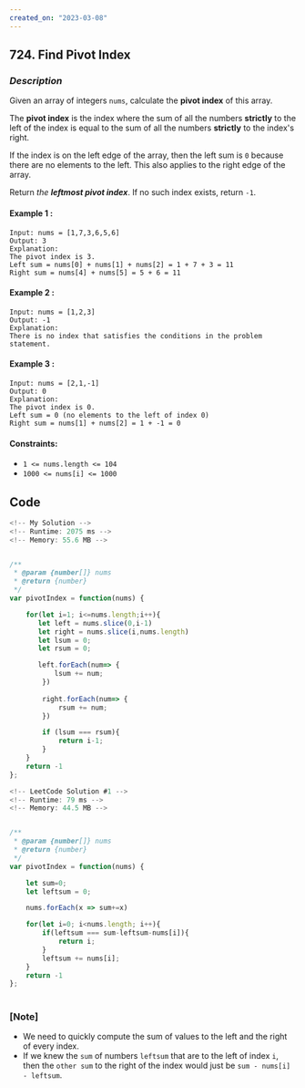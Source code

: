 ```yaml
---
created_on: "2023-03-08"
---
```


## 724. Find Pivot Index


### _Description_

Given an array of integers `nums`, calculate the <strong>pivot index</strong> of this array.

The <strong>pivot index</strong> is the index where the sum of all the numbers <strong>strictly</strong> to the left of the index is equal to the sum of all the numbers <strong>strictly</strong> to the index's right. 

If the index is on the left edge of the array, then the left sum is `0` because there are no elements to the left. This also applies to the right edge of the array. 

Return <i>the <strong>leftmost pivot index</strong></i>. If no such index exists, return `-1`. 


#### Example 1 :
```
Input: nums = [1,7,3,6,5,6]
Output: 3
Explanation:
The pivot index is 3.
Left sum = nums[0] + nums[1] + nums[2] = 1 + 7 + 3 = 11
Right sum = nums[4] + nums[5] = 5 + 6 = 11
```

#### Example 2 :
```
Input: nums = [1,2,3]
Output: -1
Explanation:
There is no index that satisfies the conditions in the problem statement.
```

#### Example 3 :
```
Input: nums = [2,1,-1]
Output: 0
Explanation:
The pivot index is 0.
Left sum = 0 (no elements to the left of index 0)
Right sum = nums[1] + nums[2] = 1 + -1 = 0
```

#### Constraints:

- `1 <= nums.length <= 104`
- `1000 <= nums[i] <= 1000`



## Code

```JavaScript
<!-- My Solution -->
<!-- Runtime: 2075 ms -->
<!-- Memory: 55.6 MB -->


/**
 * @param {number[]} nums
 * @return {number}
 */
var pivotIndex = function(nums) {

    for(let i=1; i<=nums.length;i++){
       let left = nums.slice(0,i-1)
       let right = nums.slice(i,nums.length)
       let lsum = 0;
       let rsum = 0;

       left.forEach(num=> {
           lsum += num;
        })
        
        right.forEach(num=> {
            rsum += num;
        })

        if (lsum === rsum){
            return i-1;
        }
    } 
    return -1
};


```

```JavaScript
<!-- LeetCode Solution #1 -->
<!-- Runtime: 79 ms -->
<!-- Memory: 44.5 MB -->


/**
 * @param {number[]} nums
 * @return {number}
 */
var pivotIndex = function(nums) {

    let sum=0;
    let leftsum = 0;

    nums.forEach(x => sum+=x)

    for(let i=0; i<nums.length; i++){
        if(leftsum === sum-leftsum-nums[i]){
            return i;
        }
        leftsum += nums[i];
    }
    return -1
};
```


#

### [Note]
- We need to quickly compute the sum of values to the left and the right of every index.
- If we knew the `sum` of numbers `leftsum` that are to the left of index `i`, then the `other sum` to the right of the index would just be `sum - nums[i] - leftsum`.
